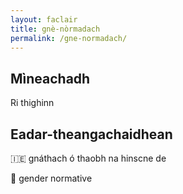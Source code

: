 ```yaml
---
layout: faclair
title: gnè-nòrmadach
permalink: /gne-normadach/
---
```


## Mìneachadh

Ri thighinn

## Eadar-theangachaidhean

&#x1f1ee;&#x1f1ea; gnáthach ó thaobh na hinscne de

&#x1f3f4;&#xe0067;&#xe0062;&#xe0065;&#xe006e;&#xe0067;&#xe007f; gender normative
